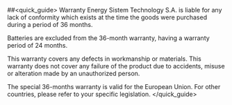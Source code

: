 ##<quick_guide> Warranty
Energy Sistem Technology S.A. is liable for any lack of conformity which exists at the time the goods were purchased during a period of 36 months. 

Batteries are excluded from the 36-month warranty, having a warranty period of 24 months.

This warranty covers any defects in workmanship or materials. This warranty does not cover any failure of the product due to accidents, misuse or alteration made by an unauthorized person.

The special 36-months warranty is valid for the European Union. For other countries, please refer to your specific legislation.
</quick_guide>
